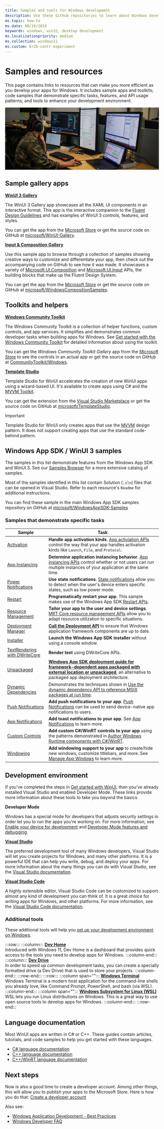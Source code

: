 ```yaml
---
title: Samples and tools for Windows development
description: Use these Github repositories to learn about Windows development. Sample apps demonstrate Windows features, API usage patterns, and end-to-end scenarios.
ms.topic: how-to
ms.date: 08/19/2024
keywords: windows, win32, desktop development
ms.localizationpriority: medium
ms.collection: windows11
ms.custom: kr2b-contr-experiment
---
```


# Samples and resources

This page contains links to resources that can make you more efficient as you develop your apps for Windows. It includes sample apps and toolkits; code samples that demonstrate specific tasks, features, and API usage patterns; and tools to enhance your development environment.

![Developer at desk](./images/developer-at-desk.jpg)

## Sample gallery apps

[**WinUI 3 Gallery**](https://github.com/microsoft/WinUI-Gallery/tree/main)

The WinUI 3 Gallery app showcases all the XAML UI components in an interactive format. This app is the interactive companion to the [Fluent Design Guidelines](/windows/apps/design/) and has examples of WinUI 3 controls, features, and styles.

You can get the app from the [Microsoft Store](https://www.microsoft.com/store/productId/9P3JFPWWDZRC) or get the source code on GitHub at [microsoft/WinUI-Gallery](https://github.com/microsoft/WinUI-Gallery).

[**Input & Composition Gallery**](https://github.com/microsoft/WindowsCompositionSamples)

Use this sample app to browse through a collection of samples showing creative ways to customize and differentiate your app, then check out the accompanying code on GitHub to see how it was made. It showcases a variety of [Microsoft.UI.Composition](/windows/windows-app-sdk/api/winrt/microsoft.ui.composition) and [Microsoft.UI.Input](/windows/windows-app-sdk/api/winrt/microsoft.ui.input) APIs, the building blocks that make up the Fluent Design System.

You can get the app from the [Microsoft Store](https://apps.microsoft.com/detail/9N1H8CZHBPXB) or get the source code on GitHub at [microsoft/WindowsCompositionSamples](https://github.com/microsoft/WindowsCompositionSamples).

## Toolkits and helpers

[**Windows Community Toolkit**](https://github.com/CommunityToolkit/Windows)

The Windows Community Toolkit is a collection of helper functions, custom controls, and app services. It simplifies and demonstrates common developer tasks when building apps for Windows. See [Get started with the Windows Community Toolkit](/dotnet/communitytoolkit/windows/getting-started) for detailed information about using the toolkit.

You can get the _Windows Community Toolkit Gallery_ app from the [Microsoft Store](https://aka.ms/windowstoolkitapp) to see the controls in an actual app or get the source code on GitHub at [CommunityToolkit/Windows](https://github.com/CommunityToolkit/Windows).

[**Template Studio**](https://github.com/microsoft/TemplateStudio)

Template Studio for WinUI accelerates the creation of new WinUI apps using a wizard-based UI. It's available to create apps using C# and the [MVVM Toolkit](/dotnet/communitytoolkit/mvvm/).

You can get the extension from the [Visual Studio Marketplace](https://marketplace.visualstudio.com/items?itemName=TemplateStudio.TemplateStudioForWinUICs) or get the source code on GitHub at [microsoft/TemplateStudio](https://github.com/microsoft/TemplateStudio).

> [!IMPORTANT]
> Template Studio for WinUI only creates apps that use the [MVVM](/dotnet/communitytoolkit/mvvm/) design pattern. It does not support creating apps that use the standard code-behind pattern.

## Windows App SDK / WinUI 3 samples

The samples in this list demonstrate features from the Windows App SDK and WinUI 3. See our [Samples Browser](/samples/browse/) for a more extensive catalog of samples.

Most of the samples identified in this list contain Solution (`.sln`) files that can be opened in Visual Studio. Refer to each resource's `Readme` for additional instructions.

You can find these sample in the main Windows App SDK samples repository on GitHub at [microsoft/WindowsAppSDK-Samples](https://github.com/microsoft/WindowsAppSDK-Samples)

### Samples that demonstrate specific tasks

| Sample | Task |
|--|--|
| [Activation](https://github.com/microsoft/WindowsAppSDK-Samples/tree/main/Samples/AppLifecycle/Activation) | **Handle app activation kinds**. [App activiation APIs](../windows-app-sdk/applifecycle/applifecycle-rich-activation.md) control the way that your app handles activation kinds like `Launch`, `File`, and `Protocol`. |
| [App Instancing](https://github.com/microsoft/WindowsAppSDK-Samples/blob/main/Samples/AppLifecycle/Instancing) | **Determine application instancing behavior**. [App instancing APIs](../windows-app-sdk/applifecycle/applifecycle-instancing.md) control whether or not users can run multiple instances of your application at the same time. |
| [Power Notifications](https://github.com/microsoft/WindowsAppSDK-Samples/blob/main/Samples/AppLifecycle/StateNotifications) | **Use state notifications**. [State notifications](../windows-app-sdk/applifecycle/applifecycle-power.md) allow you to detect when the user's device enters specific states, such as low power mode. |
| [Restart](https://github.com/microsoft/WindowsAppSDK-Samples/blob/main/Samples/AppLifecycle/Restart) | **Programatically restart your app**. This sample makes use of the Windows App SDK [Restart APIs](../windows-app-sdk/applifecycle/applifecycle-restart.md). |
| [Resource Management](https://github.com/microsoft/WindowsAppSDK-Samples/blob/main/Samples/ResourceManagement) | **Tailor your app to the user and device settings**. [MRT Core resource management APIs](../windows-app-sdk/mrtcore/mrtcore-overview.md) allow you to adapt resource utilization to specific situations. |
| [Deployment Manager](https://github.com/microsoft/WindowsAppSDK-Samples/blob/main/Samples/DeploymentManager) | **[Call the Deployment API](../windows-app-sdk/deploy-packaged-apps.md#call-the-deployment-api)** to ensure that Windows application framework components are up to date. |
| [Installer](https://github.com/microsoft/WindowsAppSDK-Samples/tree/main/Samples/Installer) | **Launch the Windows App SDK installer** without using a console window. |
| [TextRendering with DWriteCore](https://github.com/microsoft/WindowsAppSDK-Samples/tree/main/Samples/TextRendering) | **Render text** using DWriteCore APIs. |
| [Unpackaged](https://github.com/microsoft/WindowsAppSDK-Samples/blob/main/Samples/Unpackaged) | **[Windows App SDK deployment guide for framework-dependent apps packaged with external location or unpackaged](../windows-app-sdk/deploy-unpackaged-apps.md)**, an alternative to packaged app deployment architecture. |
| [Dynamic Dependencies](https://github.com/microsoft/WindowsAppSDK-Samples/tree/main/DynamicDependenciesSample/DynamicDependencies) | Demonstrates the techniques shown in [Use the dynamic dependency API to reference MSIX packages at run time](../desktop/modernize/framework-packages/use-the-dynamic-dependency-api.md). |
| [Push Notifications](https://github.com/microsoft/WindowsAppSDK-Samples/blob/main/Samples/Notifications/Push) | **Add push notifications to your app**. [Push Notifications](../windows-app-sdk/notifications/push-notifications/push-quickstart.md) can be used to send device-native app notifications to users. |
| [App Notifications](https://github.com/microsoft/WindowsAppSDK-Samples/tree/main/Samples/Notifications/App) | **Add toast notifications to your app**. See [App Notifications](../windows-app-sdk/notifications/app-notifications/app-notifications-quickstart.md?tabs=cs) to learn more. |
| [Custom Controls](https://github.com/microsoft/WindowsAppSDK-Samples/tree/main/Samples/CustomControls) | **Add custom C#/WinRT controls to your app** using the patterns demonstrated in [Author Windows Runtime components with C#/WinRT](../develop/platform/csharp-winrt/authoring.md). |
| [Windowing](https://github.com/microsoft/WindowsAppSDK-Samples/tree/main/Samples/Windowing) | **Add windowing support to your app** to create/hide new windows, customize titlebars, and more. See [Manage App Windows](../windows-app-sdk/windowing/windowing-overview.md) to learn more. |

## Development environment

If you've completed the steps in [Get started with WinUI](), then you've already installed Visual Studio and enabled Developer Mode. These links provide more information about these tools to take you beyond the basics.

**Developer Mode**

Windows has a special mode for developers that adjusts security settings in order let you to run the apps you're working on. For more information, see [Enable your device for development](enable-your-device-for-development.md) and [Developer Mode features and debugging](developer-mode-features-and-debugging.md).

[**Visual Studio**](https://visualstudio.microsoft.com)

The preferred development tool of many Windows developers, Visual Studio will let you create projects for Windows, and many other platforms. It is a powerful IDE that can help you write, debug, and deploy your apps. For more information about the many things you can do with Visual Studio, see the [Visual Studio documentation](/visualstudio/windows).

[**Visual Studio Code**](https://code.visualstudio.com)

A highly extensible editor, Visual Studio Code can be customized to support almost any kind of development you can think of. It is a great choice for writing apps for Windows, and other platforms. For more information, see the [Visual Studio Code documentation](https://code.visualstudio.com/docs).

### Additional tools

These additional tools will help you [set up your development environment on Windows](/windows/dev-environment/).

:::row:::
   :::column:::
      [**Dev Home**](/windows/dev-home/)<br/> Introduced with Windows 11, Dev Home is a dashboard that provides quick access to the tools you need to develop apps for Windows.
   :::column-end:::
   :::column:::
      [**Dev Drive**](/windows/dev-drive/)<br/>In order to speed up common development tasks, you can create a specially formatted drive (a Dev Drive) that is used to store your projects.
   :::column-end:::
:::row-end:::
:::row:::
   :::column span="":::
      [**Windows Terminal**](/windows/terminal/)<br/>Windows Terminal is a modern host application for the command-line shells you already love, like Command Prompt, PowerShell, and bash (via WSL).
   :::column-end:::
   :::column span="":::
      [**Windows Subsystem for Linux (WSL)**](/windows/wsl/install)<br/>WSL lets you run Linux distributions on Windows. This is a great way to use open source tools to develop apps for Windows.
   :::column-end:::
:::row-end:::

## Language documentation

Most WinUI apps are written in C# or C++. These guides contain articles, tutorials, and code samples to help you get started with these languages.

- [C# language documentation](/dotnet/csharp/)
- [C++ language documentation](/cpp/)
- [C++/WinRT language documentation](/windows/uwp/cpp-and-winrt-apis/)


## Next steps

Now is also a good time to create a developer account. Among other things, this will allow you to publish your apps to the Microsoft Store. Here is how you do that: [Create a developer account](/windows/apps/get-started/sign-up)

Also see:

- [Windows Application Development - Best Practices](best-practices.md)
- [Windows Developer FAQ](windows-developer-faq.yml)